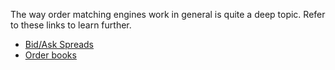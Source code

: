 The way order matching engines work in general is quite a deep topic. Refer to these links to learn further.

* [Bid/Ask Spreads](https://www.investopedia.com/terms/b/bid-askspread.asp)
* [Order books](https://www.investopedia.com/terms/o/order-book.asp)
